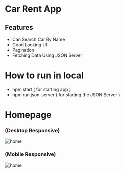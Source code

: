 # Car Rent App

## Features
- Can Search Car By Name
- Good Looking UI
- Pagination
- Fetching Data Using JSON Server

# How to run in local
- npm start ( for starting app )
- npm run json-server ( for starting the JSON Server )

# Homepage 
### (Desktop Responsive)
![home](https://imgur.com/iOEeDd6.png)

### (Mobile Responsive)
![home](https://imgur.com/QoTiAIV.png)
